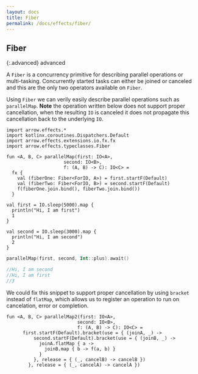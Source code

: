 ```yaml
---
layout: docs
title: Fiber
permalink: /docs/effects/fiber/
---
```


## Fiber

{:.advanced}
advanced

A `Fiber` is a concurrency primitive for describing parallel operations or multi-tasking.
Concurrently started tasks can either be joined or canceled and this are the only two operators available on `Fiber`.

Using `Fiber` we can verily easily describe parallel operations such as `parallelMap`.
**Note** the operation written below does not support proper cancellation,
when the resulting `IO` is canceled it does not propagate this cancellation back to the underlying `IO`.

```kotlin:ank
import arrow.effects.*
import kotlinx.coroutines.Dispatchers.Default
import arrow.effects.extensions.io.fx.fx
import arrow.effects.typeclasses.Fiber

fun <A, B, C> parallelMap(first: IO<A>,
                     second: IO<B>,
                     f: (A, B) -> C): IO<C> =
  fx {
    val (fiberOne: Fiber<ForIO, A>) = first.startF(Default)
    val (fiberTwo: Fiber<ForIO, B>) = second.startF(Default)
    f(fiberOne.join.bind(), fiberTwo.join.bind())
  }

val first = IO.sleep(5000).map {
  println("Hi, I am first")
  1
}

val second = IO.sleep(3000).map {
  println("Hi, I am second")
  2
}
```

```kotlin
parallelMap(first, second, Int::plus).await()

//Hi, I am second
//Hi, I am first
//3
```

We could fix this snippet to support proper cancellation by using `bracket` instead of `flatMap`,
which allows us to register an operation to run on cancelation, error or completion.

```kotlin:ank
fun <A, B, C> parallelMap2(first: IO<A>,
                          second: IO<B>,
                          f: (A, B) -> C): IO<C> =
      first.startF(Default).bracket(use = { (joinA, _) ->
          second.startF(Default).bracket(use = { (joinB, _) ->
            joinA.flatMap { a ->
              joinB.map { b -> f(a, b) }
            }
          }, release = { (_, cancelB) -> cancelB })
        }, release = { (_, cancelA) -> cancelA })
```


